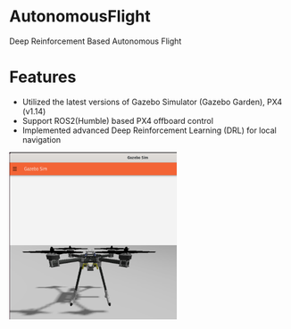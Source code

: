 
# AutonomousFlight
Deep Reinforcement Based Autonomous Flight

# Features
- Utilized the latest versions of Gazebo Simulator (Gazebo Garden), PX4 (v1.14)
- Support ROS2(Humble) based PX4 offboard control
- Implemented advanced Deep Reinforcement Learning (DRL) for local navigation

<img src="img/img1.png" width="300" height="300">
